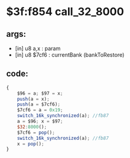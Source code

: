 ﻿
# $3f:f854 call_32_8000


## args:
+	[in] u8 a,x : param
+	[in] u8 $7cf6 : currentBank (bankToRestore)
## code:
```js
{
	$96 = a; $97 = x;
	push(a = x);
	push(a = $7cf6);
	$7cf6 = a = 0x19;
	switch_16k_synchronized(a);	//fb87
	a = $96; x = $97;
	$32:8000();
	$7cf6 = pop();
	switch_16k_synchronized(a);	//fb87
	x = pop();
}
```




